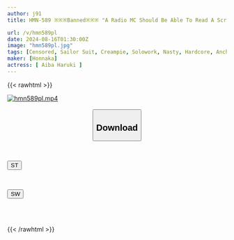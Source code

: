 ```yaml
---
author: j91
title: HMN-589 ※※※Banned※※※ "A Radio MC Should Be Able To Read A Script No Matter What The Circumstances Are!?" A Radio Show Where You Have To Endure 10 Minutes Of High-speed Piston Thrusts! If You Can Endure It, You'll Win 1 Million Yen! If You Cum, You'll Get Creampied! Aiba Haruki

url: /v/hmn589pl
date: 2024-08-16T01:30:00Z
image: "hmn589pl.jpg"
tags: [Censored, Sailor Suit, Creampie, Solowork, Nasty, Hardcore, Anchorwoman, Acme · Orgasm	]
maker: [Honnaka]
actress: [ Aiba Haruki ]
---
```



{{< rawhtml >}}

<div class="video" data-videoid="K9kl9rAOLRT0YKm">
    <a href="javascript:;">
        <img src="/v/hmn589pl/hmn589pl.jpg" width="WIDTH" height="HEIGHT" alt="hmn589pl.mp4" loading="lazy">
    </a>
</div>

<script type="text/javascript" src="https://j91.asia/asset/on-demand-st.js"></script>

<br>
  <link rel="stylesheet" href="https://j91.asia/asset/bs5.css">
  
  <center>
  <button class="btn btn-primary" type="button" data-bs-toggle="collapse" data-bs-target=".multi-collapse" aria-expanded="false" aria-controls="multiCollapseExample1 multiCollapseExample2"><h2>Download</h2></button></center>
</p>
<div class="row">
  <div class="col">
    <div class="collapse multi-collapse" id="multiCollapseExample1">
      <div class="card card-body">
	      	      <br>
<div class="buttons">  
<p><a href="/v/hmn589pl/st.html" target="_blank"><button class="btn-hover color-3"><i class="fa fa-download"></i> ST</button></a></p></div>
    </div>
  </div>
</div>
  <div class="col">
    <div class="collapse multi-collapse" id="multiCollapseExample2">
      <div class="card card-body">
	      <br>
<div class="buttons">
<p><a href="/v/hmn589pl/sw.html" target="_blank"><button class="btn-hover color-2"><i class="fa fa-download"></i> SW</button></a></p></div>
<br><br>
      </div>
    </div>
  </div>
</div>

{{< /rawhtml >}}